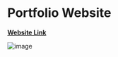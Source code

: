 # Portfolio Website 

**[Website Link](https://sourabgarg.github.io/Portfolio/)**

![image](https://github.com/SourabGarg/Portfolio/assets/112079423/ca799b36-72da-4c5a-9e36-f28fcd581739)
